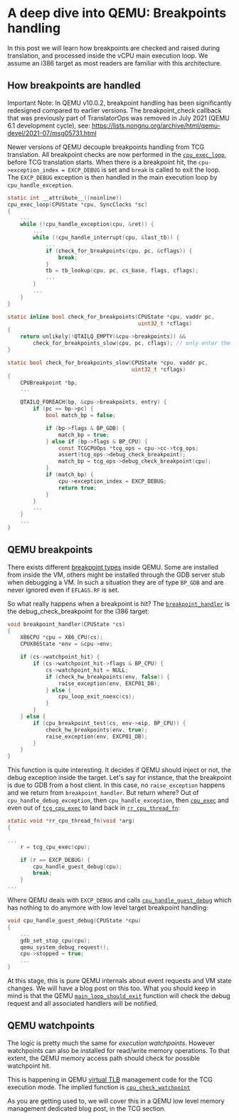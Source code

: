 # A deep dive into QEMU: Breakpoints handling

In this post we will learn how breakpoints are checked and raised
during translation, and processed inside the vCPU main execution
loop. We assume an i386 target as most readers are familiar with this
architecture.

## How breakpoints are handled

Important Note: In QEMU v10.0.2, breakpoint handling has been significantly redesigned compared to earlier versions. The breakpoint_check callback that was previously part of TranslatorOps was removed in July 2021 (QEMU 6.1 development cycle), see: https://lists.nongnu.org/archive/html/qemu-devel/2021-07/msg05731.html

Newer versions of QEMU decouple breakpoints handling from TCG translation. All breakpoint checks are now performed in the [`cpu_exec_loop`](https://github.com/qemu/qemu/blob/v10.0.2/accel/tcg/cpu-exec.c#L946), before TCG translation starts. When there is a breakpoint hit, the `cpu->exception_index = EXCP_DEBUG` is set and `break` is called to exit the loop. The `EXCP_DEBUG` exception is then handled in the main execution loop by `cpu_handle_exception`.

```c
static int __attribute__((noinline))
cpu_exec_loop(CPUState *cpu, SyncClocks *sc)
{
    ...
    while (!cpu_handle_exception(cpu, &ret)) {
        ...
        while (!cpu_handle_interrupt(cpu, &last_tb)) {
            ...
            if (check_for_breakpoints(cpu, pc, &cflags)) {
                break;
            }
            tb = tb_lookup(cpu, pc, cs_base, flags, cflags);
            ...
        }
        ...
    }
}

static inline bool check_for_breakpoints(CPUState *cpu, vaddr pc,
                                         uint32_t *cflags)
{
    return unlikely(!QTAILQ_EMPTY(&cpu->breakpoints)) &&
        check_for_breakpoints_slow(cpu, pc, cflags); // only enter the slow path if there are breakpoints
}

static bool check_for_breakpoints_slow(CPUState *cpu, vaddr pc,
                                       uint32_t *cflags)
{
    CPUBreakpoint *bp;
    ...

    QTAILQ_FOREACH(bp, &cpu->breakpoints, entry) {
        if (pc == bp->pc) {
            bool match_bp = false;

            if (bp->flags & BP_GDB) {
                match_bp = true;
            } else if (bp->flags & BP_CPU) {
                const TCGCPUOps *tcg_ops = cpu->cc->tcg_ops;
                assert(tcg_ops->debug_check_breakpoint);
                match_bp = tcg_ops->debug_check_breakpoint(cpu);
            }
            if (match_bp) {
                cpu->exception_index = EXCP_DEBUG;
                return true;
            }
        } 
        ...
    }
    ...
}

```

## QEMU breakpoints

There exists different [breakpoint
types](https://github.com/qemu/qemu/blob/v10.0.2/include/hw/core/cpu.h#L1079)
inside QEMU. Some are installed from inside the VM, others might be
installed through the GDB server stub when debugging a VM. In such a
situation they are of type `BP_GDB` and are never ignored even if
`EFLAGS.RF` is set. 

So what really happens when a breakpoint is hit? The
[`breakpoint_handler`](https://github.com/qemu/qemu/blob/v10.0.2/target/i386/tcg/system/bpt_helper.c#L209) is the debug_check_breakpoint for the i386 target:

```c
void breakpoint_handler(CPUState *cs)
{
    X86CPU *cpu = X86_CPU(cs);
    CPUX86State *env = &cpu->env;

    if (cs->watchpoint_hit) {
        if (cs->watchpoint_hit->flags & BP_CPU) {
            cs->watchpoint_hit = NULL;
            if (check_hw_breakpoints(env, false)) {
                raise_exception(env, EXCP01_DB);
            } else {
                cpu_loop_exit_noexc(cs);
            }
        }
    } else {
        if (cpu_breakpoint_test(cs, env->eip, BP_CPU)) {
            check_hw_breakpoints(env, true);
            raise_exception(env, EXCP01_DB);
        }
    }
}
```

This function is quite interesting. It decides if QEMU should inject
or not, the debug exception inside the target. Let's say for instance,
that the breakpoint is due to GDB from a host client. In
this case, no `raise_exception` happens and we return from
`breakpoint_handler`. But return where? Out of
`cpu_handle_debug_exception`, then `cpu_handle_exception`, then
[`cpu_exec`](https://github.com/qemu/qemu/blob/v10.0.2/accel/tcg/cpu-exec.c#1036)
and even out of
[`tcg_cpu_exec`](https://github.com/qemu/qemu/tree/v10.0.2/accel/tcg/tcg-accel-ops.c#L75)
to land back in
[`rr_cpu_thread_fn`](https://github.com/qemu/qemu/tree/v10.0.2/cpus.c#L1580):

```c
static void *rr_cpu_thread_fn(void *arg)
{

...
    r = tcg_cpu_exec(cpu);

    if (r == EXCP_DEBUG) {
        cpu_handle_guest_debug(cpu);
        break;
    }
...
```

Where QEMU deals with `EXCP_DEBUG` and calls
[`cpu_handle_guest_debug`](https://github.com/qemu/qemu/tree/v10.0.2/system/cpus.c#L334) which has nothing to do anymore with low level target breakpoint handling:

```c
void cpu_handle_guest_debug(CPUState *cpu)
{
    ...
    gdb_set_stop_cpu(cpu);
    qemu_system_debug_request();
    cpu->stopped = true;
    ...
}
```

At this stage, this is pure QEMU internals about event requests and VM
state changes. We will have a blog post on this too. What you should
keep in mind is that the QEMU
[`main_loop_should_exit`](https://github.com/qemu/qemu/tree/v10.0.2/system/runstate.c#L771)
function will check the debug request and all associated handlers will
be notified.

## QEMU watchpoints

The logic is pretty much the same for *execution watchpoints*. However
watchpoints can also be installed for read/write memory operations. To
that extent, the QEMU memory access path should check for possible
watchpoint hit.

This is happening in QEMU [virtual TLB](https://github.com/qemu/qemu/tree/v10.0.2/accel/tcg/cputlb.c)
management code for the TCG execution mode. The implied function is
[`cpu_check_watchpoint`](https://github.com/qemu/qemu/tree/v10.0.2/accel/tcg/watchpoint.c#L68)

As you are getting used to, we will cover this in a QEMU low level
memory management dedicated blog post, in the TCG section.
